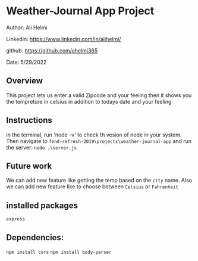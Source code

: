# Weather-Journal App Project

Author: Ali Helmi

Linkedin: https://www.linkedin.com/in/alihelmi/

github: https://github.com/ahelmi365

Date: 5/29/2022

## Overview

This project lets us enter a valid Zipcode and your feeling then it shows you the tempreture in celsius in addition to todays date and your feeling

## Instructions

in the terminal, run 'node -v' to check th vesion of node in your system. Then navigate to `fend-refresh-2019\projects\weather-journal-app` and run the server: `node .\server.js`

## Future work

We can add new feature like getting the temp based on the `city` name. Also we can add new feature like to choose between `Celsius` or `Fahrenheit`

## installed packages

`express`

## Dependencies:

`npm install cors`
`npm install body-parser`
